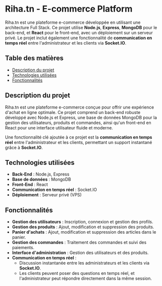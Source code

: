# Riha.tn - E-commerce Platform

Riha.tn est une plateforme e-commerce développée en utilisant une architecture Full Stack. Ce projet utilise **Node.js**, **Express**, **MongoDB** pour le back-end, et **React** pour le front-end, avec un déploiement sur un serveur privé. Le projet inclut également une fonctionnalité de **communication en temps réel** entre l'administrateur et les clients via **Socket.IO**.

## Table des matières

- [Description du projet](#description-du-projet)
- [Technologies utilisées](#technologies-utilisées)
- [Fonctionnalités](#fonctionnalités)

## Description du projet

Riha.tn est une plateforme e-commerce conçue pour offrir une expérience d'achat en ligne optimale. Ce projet comprend un back-end robuste développé avec Node.js et Express, une base de données MongoDB pour la gestion des utilisateurs, produits et commandes, ainsi qu'un front-end en React pour une interface utilisateur fluide et moderne.

Une fonctionnalité clé ajoutée à ce projet est la **communication en temps réel** entre l'administrateur et les clients, permettant un support instantané grâce à **Socket.IO**.

## Technologies utilisées

- **Back-End** : Node.js, Express
- **Base de données** : MongoDB
- **Front-End** : React
- **Communication en temps réel** : Socket.IO
- **Déploiement** : Serveur privé (VPS)

## Fonctionnalités

- **Gestion des utilisateurs** : Inscription, connexion et gestion des profils.
- **Gestion des produits** : Ajout, modification et suppression des produits.
- **Panier d'achats** : Ajout, modification et suppression des articles dans le panier.
- **Gestion des commandes** : Traitement des commandes et suivi des paiements.
- **Interface d'administration** : Gestion des utilisateurs et des produits.
- **Communication en temps réel** : 
  - Discussion instantanée entre les administrateurs et les clients via **Socket.IO**.
  - Les clients peuvent poser des questions en temps réel, et l'administrateur peut répondre directement dans la même session.
